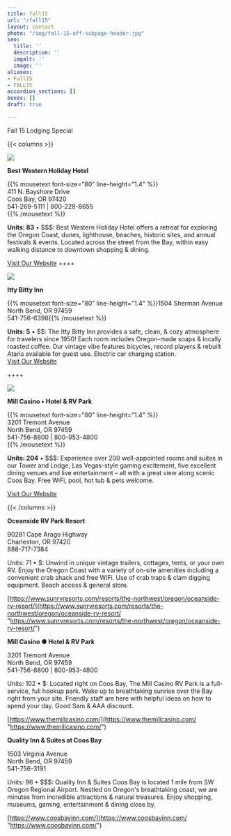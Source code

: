 ```yaml
---
title: fall15
url: "/fall15"
layout: contact
photo: "/img/fall-15-off-subpage-header.jpg"
seo:
  title: ''
  description: ''
  imgalt: ''
  image: ''
aliases:
- Fall15
- FALL15
accordion_sections: []
boxes: []
draft: true

---
```

Fall 15 Lodging Special

{{< columns >}}

![](/img/New-Best-Western-exterior.jpg)

**Best Western Holiday Hotel**

{{% mousetext font-size="80" line-height="1.4" %}}  
411 N. Bayshore Drive  
Coos Bay, OR 97420  
541-269-5111 | 800-228-8655  
{{% /mousetext %}}

**Units: 83** • $$$: Best Western Holiday Hotel offers a retreat for exploring the Oregon Coast, dunes, lighthouse, beaches, historic sites, and annual festivals & events. Located across the street from the Bay, within easy walking distance to downtown shopping & dining.

[Visit Our Website](https://www.bestwestern.com/en_US.html)
\++++

![](/img/Itty-Bitty.jpg)

**Itty Bitty Inn**

{{% mousetext font-size="80" line-height="1.4" %}}1504 Sherman Avenue  
North Bend, OR 97459  
541-756-6398{{% /mousetext %}}

**Units: 5** • $$: The Itty Bitty Inn provides a safe, clean, & cozy atmosphere for travelers since 1950! Each room includes Oregon-made soaps & locally roasted coffee. Our vintage vibe features bicycles, record players & rebuilt Ataris available for guest use. Electric car charging station.  
[Visit Our Website](https://www.ittybittyinn.com/)

 ++++ 

![](/img/Mill-hotelfront-cement-fixed.jpg)

**Mill Casino • Hotel & RV Park**

{{% mousetext font-size="80" line-height="1.4" %}}  
3201 Tremont Avenue  
North Bend, OR 97459  
541-756-8800 | 800-953-4800  
{{% /mousetext %}}

**Units: 204** • $$$: Experience over 200 well-appointed rooms and suites in our Tower and Lodge, Las Vegas-style gaming excitement, five excellent dining venues and live entertainment – all with a great view along scenic Coos Bay. Free WiFi, pool, hot tub & pets welcome.

[Visit Our Website](https://www.themillcasino.com)

{{< /columns >}}

**Oceanside RV Park Resort**

90281 Cape Arago Highway  
 Charleston, OR 97420  
 888-717-7384

Units: 71 • $: Unwind in unique vintage trailers, cottages, tents, or your own RV. Enjoy the Oregon Coast with a variety of on-site amenities including a convenient crab shack and free WiFi. Use of crab traps & clam digging equipment. Beach access & general store.

[https://www.sunrvresorts.com/resorts/the-northwest/oregon/oceanside-rv-resort/](https://www.sunrvresorts.com/resorts/the-northwest/oregon/oceanside-rv-resort/ "https://www.sunrvresorts.com/resorts/the-northwest/oregon/oceanside-rv-resort/")

**Mill Casino ● Hotel & RV Park**

3201 Tremont Avenue  
 North Bend, OR 97459  
 541-756-8800 | 800-953-4800

Units: 102 • $: Located right on Coos Bay, The Mill Casino RV Park is a full-service, full hookup park. Wake up to breathtaking sunrise over the Bay right from your site. Friendly staff are here with helpful ideas on how to spend your day. Good Sam & AAA discount.

[https://www.themillcasino.com/](https://www.themillcasino.com/ "https://www.themillcasino.com/")

**Quality Inn & Suites at Coos Bay**

1503 Virginia Avenue  
 North Bend, OR 97459  
 541-756-3191

Units: 96 • $$$: Quality Inn & Suites Coos Bay is located 1 mile from SW Oregon Regional Airport. Nestled on Oregon's breathtaking coast, we are minutes from incredible attractions & natural treasures. Enjoy shopping, museums, gaming, entertainment & dining close by.

[https://www.coosbayinn.com/](https://www.coosbayinn.com/ "https://www.coosbayinn.com/")